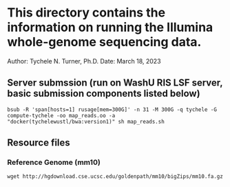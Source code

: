 # This directory contains the information on running the Illumina whole-genome sequencing data.

Author: Tychele N. Turner, Ph.D.
Date: March 18, 2023

## Server submssion (run on WashU RIS LSF server, basic submission components listed below)
```
bsub -R 'span[hosts=1] rusage[mem=300G]' -n 31 -M 300G -q tychele -G compute-tychele -oo map_reads.oo -a "docker(tychelewustl/bwa:version1)" sh map_reads.sh
```

## Resource files

### Reference Genome (mm10)
```
wget http://hgdownload.cse.ucsc.edu/goldenpath/mm10/bigZips/mm10.fa.gz
```






